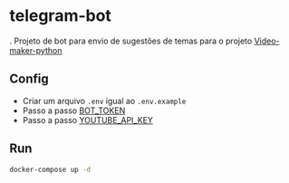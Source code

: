 # telegram-bot
.
Projeto de bot para envio de sugestões de temas para o projeto [Video-maker-python](https://github.com/Pedroh1510/Video-maker-python)

## Config

- Criar um arquivo `.env` igual ao `.env.example`
- Passo a passo [BOT_TOKEN](https://help.huggy.io/telegram-bot/como-configurar-o-telegram-bot)
- Passo a passo [YOUTUBE_API_KEY](https://developers.google.com/youtube/v3/getting-started?hl=pt-br)

## Run

```bash
docker-compose up -d
```
